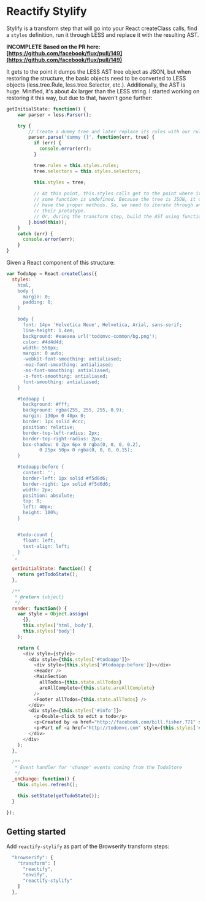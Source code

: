 # Reactify Stylify

Stylify is a transform step that will go into your React createClass calls, find a `styles` definition, run it through LESS and replace it with the resulting AST.

**INCOMPLETE**
**Based on the PR here: [https://github.com/facebook/flux/pull/149](https://github.com/facebook/flux/pull/149)**

It gets to the point it dumps the LESS AST tree object as JSON, but when restoring the structure, the basic objects need to be converted to LESS objects (less.tree.Rule, less.tree.Selector, etc.). Additionally, the AST is huge. Minified, it's about 4x larger than the LESS string. I started working on restoring it this way, but due to that, haven't gone further:

```js
getInitialState: function() {
    var parser = less.Parser();

    try {
        // Create a dummy tree and later replace its rules with our rules
        parser.parse('dummy {}', function(err, tree) {
          if (err) {
            console.error(err);
          }

          tree.rules = this.styles.rules;
          tree.selectors = this.styles.selectors;

          this.styles = tree;
          
          // At this point, this.styles calls get to the point where it says
          // some function is undefined. Because the tree is JSON, it doesn't 
          // have the proper methods. So, we need to iterate through and set
          // their prototype.
          // Or, during the transform step, build the AST using function calls.
        }.bind(this));
    }
    catch (err) {
      console.error(err);
    }
}
```

Given a React component of this structure:

```js
var TodoApp = React.createClass({
  styles: `
    html,
    body {
      margin: 0;
      padding: 0;
    }

    body {
      font: 14px 'Helvetica Neue', Helvetica, Arial, sans-serif;
      line-height: 1.4em;
      background: #eaeaea url('todomvc-common/bg.png');
      color: #4d4d4d;
      width: 550px;
      margin: 0 auto;
      -webkit-font-smoothing: antialiased;
      -moz-font-smoothing: antialiased;
      -ms-font-smoothing: antialiased;
      -o-font-smoothing: antialiased;
      font-smoothing: antialiased;
    }

    #todoapp {
      background: #fff;
      background: rgba(255, 255, 255, 0.9);
      margin: 130px 0 40px 0;
      border: 1px solid #ccc;
      position: relative;
      border-top-left-radius: 2px;
      border-top-right-radius: 2px;
      box-shadow: 0 2px 6px 0 rgba(0, 0, 0, 0.2),
            0 25px 50px 0 rgba(0, 0, 0, 0.15);
    }

    #todoapp:before {
      content: '';
      border-left: 1px solid #f5d6d6;
      border-right: 1px solid #f5d6d6;
      width: 2px;
      position: absolute;
      top: 0;
      left: 40px;
      height: 100%;
    }


    #todo-count {
      float: left;
      text-align: left;
    }
  `,

  getInitialState: function() {
    return getTodoState();
  },

  /**
   * @return {object}
   */
  render: function() {
    var style = Object.assign(
      {},
      this.styles['html, body'],
      this.styles['body']
    );

    return (
      <div style={style}>
        <div style={this.styles['#todoapp']}>
          <div style={this.styles['#todoapp:before']}></div>
          <Header />
          <MainSection
            allTodos={this.state.allTodos}
            areAllComplete={this.state.areAllComplete}
          />
          <Footer allTodos={this.state.allTodos} />
        </div>
        <div style={this.styles['#info']}>
          <p>Double-click to edit a todo</p>
          <p>Created by <a href="http://facebook.com/bill.fisher.771" style={this.styles['#info a']}>Bill Fisher</a></p>
          <p>Part of <a href="http://todomvc.com" style={this.styles['#info a']}>TodoMVC</a></p>
        </div>
      </div>
    );
  },

  /**
   * Event handler for 'change' events coming from the TodoStore
   */
  _onChange: function() {
    this.styles.refresh();

    this.setState(getTodoState());
  }

});
```

## Getting started

Add `reactify-stylify` as part of the Browserify transform steps:

```js
  "browserify": {
    "transform": [
      "reactify",
      "envify",
      "reactify-stylify"
    ]
  },
```

